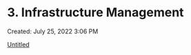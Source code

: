 # 3. Infrastructure Management

Created: July 25, 2022 3:06 PM

[Untitled](3%20Infrastructure%20Management%20151fe09b754742ddaa2bb4490f776956/Untitled%20Database%203ce08442e53946d4bdf92e7facf7c95e.csv)
